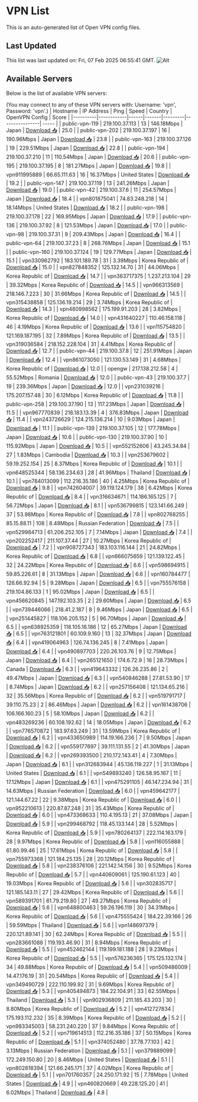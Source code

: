 # VPN List

This is an auto-generated list of Open VPN config files.

## Last Updated

This list was last updated on: Fri, 07 Feb 2025 06:55:41 GMT.
![Alt](https://repobeats.axiom.co/api/embed/186b98318ef1479477931607c1ad7d823f12451f.svg "Repobeats analytics image")

## Available Servers

Below is the list of available VPN servers:

(You may connect to any of these VPN servers with: Username: 'vpn', Password: 'vpn'.)
| Hostname | IP Address | Ping | Speed | Country | OpenVPN Config | Score |
|----------|------------|------|-------|---------|----------------| ----- |
| public-vpn-119 | 219.100.37.113 | 13 | 146.18Mbps | Japan | [Download 📥](./configs/server_0_JP.ovpn) | 25.0 |
| public-vpn-202 | 219.100.37.197 | 16 | 190.96Mbps | Japan | [Download 📥](./configs/server_1_JP.ovpn) | 23.8 |
| public-vpn-163 | 219.100.37.126 | 19 | 229.51Mbps | Japan | [Download 📥](./configs/server_2_JP.ovpn) | 22.8 |
| public-vpn-194 | 219.100.37.210 | 11 | 110.54Mbps | Japan | [Download 📥](./configs/server_3_JP.ovpn) | 20.6 |
| public-vpn-195 | 219.100.37.195 | 8 | 181.27Mbps | Japan | [Download 📥](./configs/server_4_JP.ovpn) | 19.8 |
| vpn911995889 | 66.65.111.63 | 16 | 16.37Mbps | United States | [Download 📥](./configs/server_5_US.ovpn) | 19.2 |
| public-vpn-147 | 219.100.37.119 | 13 | 241.26Mbps | Japan | [Download 📥](./configs/server_6_JP.ovpn) | 19.0 |
| public-vpn-42 | 219.100.37.6 | 11 | 254.57Mbps | Japan | [Download 📥](./configs/server_7_JP.ovpn) | 18.4 |
| vpn801875041 | 74.83.248.218 | 14 | 18.14Mbps | United States | [Download 📥](./configs/server_8_US.ovpn) | 18.2 |
| public-vpn-198 | 219.100.37.178 | 22 | 169.95Mbps | Japan | [Download 📥](./configs/server_9_JP.ovpn) | 17.9 |
| public-vpn-136 | 219.100.37.92 | 8 | 121.53Mbps | Japan | [Download 📥](./configs/server_10_JP.ovpn) | 17.0 |
| public-vpn-98 | 219.100.37.31 | 9 | 209.43Mbps | Japan | [Download 📥](./configs/server_11_JP.ovpn) | 16.4 |
| public-vpn-64 | 219.100.37.23 | 8 | 268.76Mbps | Japan | [Download 📥](./configs/server_12_JP.ovpn) | 15.1 |
| public-vpn-160 | 219.100.37.124 | 19 | 129.77Mbps | Japan | [Download 📥](./configs/server_13_JP.ovpn) | 15.1 |
| vpn330962792 | 183.101.189.78 | 31 | 3.39Mbps | Korea Republic of | [Download 📥](./configs/server_14_KR.ovpn) | 15.0 |
| vpn827848352 | 125.132.14.70 | 31 | 44.06Mbps | Korea Republic of | [Download 📥](./configs/server_15_KR.ovpn) | 14.7 |
| vpn363717375 | 1.237.213.104 | 29 | 39.32Mbps | Korea Republic of | [Download 📥](./configs/server_16_KR.ovpn) | 14.5 |
| vpn966313569 | 218.146.7.223 | 30 | 31.66Mbps | Korea Republic of | [Download 📥](./configs/server_17_KR.ovpn) | 14.5 |
| vpn315438858 | 125.136.19.214 | 29 | 3.74Mbps | Korea Republic of | [Download 📥](./configs/server_18_KR.ovpn) | 14.3 |
| vpn480998562 | 175.199.91.203 | 28 | 3.82Mbps | Korea Republic of | [Download 📥](./configs/server_19_KR.ovpn) | 14.0 |
| vpn431640227 | 110.46.158.118 | 46 | 4.19Mbps | Korea Republic of | [Download 📥](./configs/server_20_KR.ovpn) | 13.6 |
| vpn115754820 | 121.169.187.195 | 32 | 7.89Mbps | Korea Republic of | [Download 📥](./configs/server_21_KR.ovpn) | 13.5 |
| vpn319036584 | 218.152.228.104 | 31 | 4.41Mbps | Korea Republic of | [Download 📥](./configs/server_22_KR.ovpn) | 12.7 |
| public-vpn-44 | 219.100.37.8 | 12 | 251.91Mbps | Japan | [Download 📥](./configs/server_23_JP.ovpn) | 12.4 |
| vpn861073050 | 121.130.53.149 | 31 | 4.68Mbps | Korea Republic of | [Download 📥](./configs/server_24_KR.ovpn) | 12.0 |
| opengw | 217.138.212.58 | 4 | 55.52Mbps | Romania | [Download 📥](./configs/server_25_RO.ovpn) | 12.0 |
| public-vpn-43 | 219.100.37.7 | 19 | 239.36Mbps | Japan | [Download 📥](./configs/server_26_JP.ovpn) | 12.0 |
| vpn231039216 | 175.207.157.48 | 30 | 6.12Mbps | Korea Republic of | [Download 📥](./configs/server_27_KR.ovpn) | 11.8 |
| public-vpn-258 | 219.100.37.190 | 13 | 117.23Mbps | Japan | [Download 📥](./configs/server_28_JP.ovpn) | 11.5 |
| vpn967770839 | 218.183.13.39 | 4 | 376.83Mbps | Japan | [Download 📥](./configs/server_29_JP.ovpn) | 11.4 |
| vpn243726629 | 124.215.136.214 | 10 | 9.03Mbps | Japan | [Download 📥](./configs/server_30_JP.ovpn) | 11.1 |
| public-vpn-139 | 219.100.37.105 | 12 | 177.78Mbps | Japan | [Download 📥](./configs/server_31_JP.ovpn) | 10.6 |
| public-vpn-130 | 219.100.37.90 | 10 | 115.92Mbps | Japan | [Download 📥](./configs/server_32_JP.ovpn) | 10.5 |
| vpn552152606 | 43.245.34.84 | 27 | 1.83Mbps | Cambodia | [Download 📥](./configs/server_33_KH.ovpn) | 10.3 |
| vpn253679602 | 59.19.252.154 | 25 | 8.37Mbps | Korea Republic of | [Download 📥](./configs/server_34_KR.ovpn) | 10.1 |
| vpn648525344 | 58.136.234.63 | 28 | 41.96Mbps | Thailand | [Download 📥](./configs/server_35_TH.ovpn) | 10.1 |
| vpn784013099 | 112.216.35.186 | 40 | 4.25Mbps | Korea Republic of | [Download 📥](./configs/server_36_KR.ovpn) | 9.8 |
| vpn742604007 | 39.119.124.179 | 38 | 6.42Mbps | Korea Republic of | [Download 📥](./configs/server_37_KR.ovpn) | 8.4 |
| vpn316634671 | 114.186.165.125 | 7 | 56.72Mbps | Japan | [Download 📥](./configs/server_38_JP.ovpn) | 8.1 |
| vpn536799815 | 123.141.66.249 | 37 | 53.98Mbps | Korea Republic of | [Download 📥](./configs/server_39_KR.ovpn) | 7.8 |
| vpn802768255 | 85.15.88.11 | 108 | 8.48Mbps | Russian Federation | [Download 📥](./configs/server_40_RU.ovpn) | 7.5 |
| vpn529984713 | 61.206.252.105 | 7 | 7.14Mbps | Japan | [Download 📥](./configs/server_41_JP.ovpn) | 7.4 |
| vpn202252417 | 211.107.37.44 | 27 | 10.27Mbps | Korea Republic of | [Download 📥](./configs/server_42_KR.ovpn) | 7.2 |
| vpn908727343 | 183.103.116.144 | 21 | 24.82Mbps | Korea Republic of | [Download 📥](./configs/server_43_KR.ovpn) | 6.8 |
| vpn666075659 | 121.139.122.45 | 32 | 24.22Mbps | Korea Republic of | [Download 📥](./configs/server_44_KR.ovpn) | 6.6 |
| vpn598694915 | 59.85.226.61 | 8 | 31.13Mbps | Japan | [Download 📥](./configs/server_45_JP.ovpn) | 6.6 |
| vpn160784477 | 126.66.92.94 | 5 | 9.28Mbps | Japan | [Download 📥](./configs/server_46_JP.ovpn) | 6.5 |
| vpn755576158 | 219.104.86.133 | 1 | 95.02Mbps | Japan | [Download 📥](./configs/server_47_JP.ovpn) | 6.5 |
| vpn456620845 | 147.192.103.35 | 2 | 29.60Mbps | Japan | [Download 📥](./configs/server_48_JP.ovpn) | 6.5 |
| vpn739446066 | 218.41.2.187 | 8 | 9.46Mbps | Japan | [Download 📥](./configs/server_49_JP.ovpn) | 6.5 |
| vpn251445827 | 118.106.205.152 | 5 | 96.70Mbps | Japan | [Download 📥](./configs/server_50_JP.ovpn) | 6.5 |
| vpn638925359 | 118.105.16.186 | 12 | 65.27Mbps | Japan | [Download 📥](./configs/server_51_JP.ovpn) | 6.5 |
| vpn763121801 | 60.109.9.160 | 13 | 32.37Mbps | Japan | [Download 📥](./configs/server_52_JP.ovpn) | 6.4 |
| vpn419064963 | 126.74.136.245 | 8 | 7.41Mbps | Japan | [Download 📥](./configs/server_53_JP.ovpn) | 6.4 |
| vpn490897703 | 220.26.103.76 | 9 | 12.75Mbps | Japan | [Download 📥](./configs/server_54_JP.ovpn) | 6.4 |
| vpn265121650 | 174.6.72.9 | 16 | 28.73Mbps | Canada | [Download 📥](./configs/server_55_CA.ovpn) | 6.3 |
| vpn419643332 | 126.26.235.86 | 2 | 49.47Mbps | Japan | [Download 📥](./configs/server_56_JP.ovpn) | 6.3 |
| vpn540846288 | 27.81.53.90 | 17 | 8.74Mbps | Japan | [Download 📥](./configs/server_57_JP.ovpn) | 6.2 |
| vpn257156408 | 121.134.65.216 | 32 | 35.56Mbps | Korea Republic of | [Download 📥](./configs/server_58_KR.ovpn) | 6.2 |
| vpn519791717 | 39.110.75.23 | 2 | 86.46Mbps | Japan | [Download 📥](./configs/server_59_JP.ovpn) | 6.2 |
| vpn161438706 | 106.166.160.23 | 5 | 58.10Mbps | Japan | [Download 📥](./configs/server_60_JP.ovpn) | 6.2 |
| vpn483269236 | 60.108.192.62 | 14 | 18.05Mbps | Japan | [Download 📥](./configs/server_61_JP.ovpn) | 6.2 |
| vpn776570872 | 183.97.63.249 | 31 | 13.59Mbps | Korea Republic of | [Download 📥](./configs/server_62_KR.ovpn) | 6.2 |
| vpn433650989 | 114.19.166.236 | 7 | 9.50Mbps | Japan | [Download 📥](./configs/server_63_JP.ovpn) | 6.2 |
| vpn559177697 | 39.111.131.55 | 2 | 41.30Mbps | Japan | [Download 📥](./configs/server_64_JP.ovpn) | 6.2 |
| vpn269393500 | 210.172.143.41 | 4 | 7.30Mbps | Japan | [Download 📥](./configs/server_65_JP.ovpn) | 6.1 |
| vpn312683944 | 45.136.119.227 | 1 | 31.13Mbps | United States | [Download 📥](./configs/server_66_US.ovpn) | 6.1 |
| vpn549893240 | 126.58.95.167 | 11 | 17.12Mbps | Japan | [Download 📥](./configs/server_67_JP.ovpn) | 6.1 |
| vpn475291105 | 46.147.234.94 | 31 | 14.63Mbps | Russian Federation | [Download 📥](./configs/server_68_RU.ovpn) | 6.0 |
| vpn459642177 | 121.144.67.22 | 22 | 9.38Mbps | Korea Republic of | [Download 📥](./configs/server_69_KR.ovpn) | 6.0 |
| vpn952210613 | 220.87.87.248 | 31 | 35.43Mbps | Korea Republic of | [Download 📥](./configs/server_70_KR.ovpn) | 6.0 |
| vpn473368633 | 110.4.195.13 | 21 | 37.08Mbps | Japan | [Download 📥](./configs/server_71_JP.ovpn) | 5.9 |
| vpn299468792 | 118.45.133.144 | 28 | 5.52Mbps | Korea Republic of | [Download 📥](./configs/server_72_KR.ovpn) | 5.9 |
| vpn780264137 | 222.114.163.179 | 28 | 9.97Mbps | Korea Republic of | [Download 📥](./configs/server_73_KR.ovpn) | 5.8 |
| vpn116055888 | 61.80.99.46 | 25 | 17.61Mbps | Korea Republic of | [Download 📥](./configs/server_74_KR.ovpn) | 5.8 |
| vpn755973368 | 121.184.25.135 | 28 | 20.12Mbps | Korea Republic of | [Download 📥](./configs/server_75_KR.ovpn) | 5.8 |
| vpn238376106 | 221.142.14.156 | 30 | 9.52Mbps | Korea Republic of | [Download 📥](./configs/server_76_KR.ovpn) | 5.7 |
| vpn440609061 | 125.190.61.123 | 40 | 19.03Mbps | Korea Republic of | [Download 📥](./configs/server_77_KR.ovpn) | 5.6 |
| vpn302835717 | 121.185.143.11 | 27 | 29.42Mbps | Korea Republic of | [Download 📥](./configs/server_78_KR.ovpn) | 5.6 |
| vpn589391701 | 61.79.219.80 | 27 | 49.27Mbps | Korea Republic of | [Download 📥](./configs/server_79_KR.ovpn) | 5.6 |
| vpn648800463 | 59.26.196.119 | 30 | 34.31Mbps | Korea Republic of | [Download 📥](./configs/server_80_KR.ovpn) | 5.6 |
| vpn475555424 | 184.22.39.166 | 26 | 59.59Mbps | Thailand | [Download 📥](./configs/server_81_TH.ovpn) | 5.6 |
| vpn148697379 | 220.121.89.141 | 30 | 62.24Mbps | Korea Republic of | [Download 📥](./configs/server_82_KR.ovpn) | 5.5 |
| vpn283661088 | 119.193.46.90 | 31 | 8.94Mbps | Korea Republic of | [Download 📥](./configs/server_83_KR.ovpn) | 5.5 |
| vpn452462144 | 119.199.181.188 | 28 | 9.23Mbps | Korea Republic of | [Download 📥](./configs/server_84_KR.ovpn) | 5.5 |
| vpn576236365 | 175.125.132.174 | 34 | 49.88Mbps | Korea Republic of | [Download 📥](./configs/server_85_KR.ovpn) | 5.4 |
| vpn509486009 | 14.47.176.19 | 31 | 20.54Mbps | Korea Republic of | [Download 📥](./configs/server_86_KR.ovpn) | 5.4 |
| vpn349490729 | 222.110.199.92 | 31 | 9.69Mbps | Korea Republic of | [Download 📥](./configs/server_87_KR.ovpn) | 5.3 |
| vpn405494873 | 184.22.104.91 | 33 | 62.55Mbps | Thailand | [Download 📥](./configs/server_88_TH.ovpn) | 5.3 |
| vpn902936809 | 211.185.43.203 | 30 | 8.80Mbps | Korea Republic of | [Download 📥](./configs/server_89_KR.ovpn) | 5.2 |
| vpn412727834 | 175.193.112.232 | 35 | 8.39Mbps | Korea Republic of | [Download 📥](./configs/server_90_KR.ovpn) | 5.2 |
| vpn983345003 | 58.231.240.220 | 37 | 9.84Mbps | Korea Republic of | [Download 📥](./configs/server_91_KR.ovpn) | 5.2 |
| vpn719614513 | 112.216.35.186 | 37 | 50.15Mbps | Korea Republic of | [Download 📥](./configs/server_92_KR.ovpn) | 5.1 |
| vpn374052480 | 37.78.77.103 | 42 | 3.13Mbps | Russian Federation | [Download 📥](./configs/server_93_RU.ovpn) | 5.1 |
| vpn379889099 | 172.249.150.80 | 20 | 8.46Mbps | United States | [Download 📥](./configs/server_94_US.ovpn) | 5.1 |
| vpn802818394 | 121.66.245.171 | 37 | 4.02Mbps | Korea Republic of | [Download 📥](./configs/server_95_KR.ovpn) | 5.1 |
| vpn701760357 | 24.250.171.92 | 15 | 7.78Mbps | United States | [Download 📥](./configs/server_96_US.ovpn) | 4.9 |
| vpn460820669 | 49.228.125.20 | 41 | 6.02Mbps | Thailand | [Download 📥](./configs/server_97_TH.ovpn) | 4.8 |
